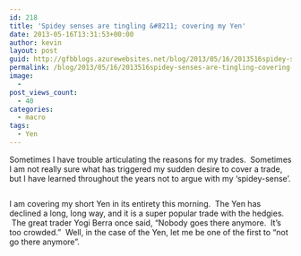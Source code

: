 ```yaml
---
id: 218
title: 'Spidey senses are tingling &#8211; covering my Yen'
date: 2013-05-16T13:31:53+00:00
author: kevin
layout: post
guid: http://gfbblogs.azurewebsites.net/blog/2013/05/16/2013516spidey-senses-are-tingling-covering-my-yen/
permalink: /blog/2013/05/16/2013516spidey-senses-are-tingling-covering-my-yen/
image:
  - 
post_views_count:
  - 40
categories:
  - macro
tags:
  - Yen
---
```

Sometimes I have trouble articulating the reasons for my trades.  Sometimes I am not really sure what has triggered my sudden desire to cover a trade, but I have learned throughout the years not to argue with my &#8216;spidey-sense&#8217;.

<img class="aligncenter" alt="" src="http://themacrotourist.com/blogs/Spider%20Man%20May%2016%2013.jpeg" />

I am covering my short Yen in its entirety this morning.  The Yen has declined a long, long way, and it is a super popular trade with the hedgies.  The great trader Yogi Berra once said, &#8220;Nobody goes there anymore.  It&#8217;s too crowded.&#8221;  Well, in the case of the Yen, let me be one of the first to &#8220;not go there anymore&#8221;.

<img class="aligncenter" alt="" src="http://themacrotourist.com/blogs/JPY%20May%2016%2013.gif" />